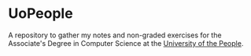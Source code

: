 # UoPeople

A repository to gather my notes and non-graded exercises for the Associate's Degree in Computer Science at the [University of the People](https://uopeople.edu/).
